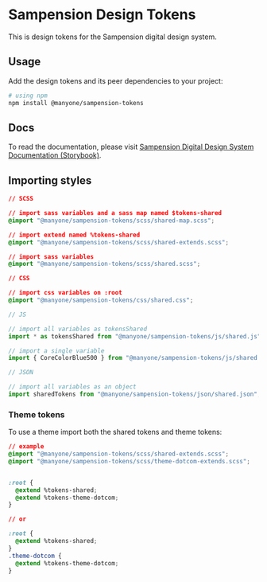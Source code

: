 # Sampension Design Tokens

This is design tokens for the Sampension digital design system.

## Usage

Add the design tokens and its peer dependencies to your project:

```bash
# using npm
npm install @manyone/sampension-tokens
```

## Docs

To read the documentation, please visit [Sampension Digital Design System Documentation (Storybook)](https://sampension-design-system-react-js.netlify.app/).

## Importing styles

```css
// SCSS

// import sass variables and a sass map named $tokens-shared
@import "@manyone/sampension-tokens/scss/shared-map.scss";

// import extend named %tokens-shared
@import "@manyone/sampension-tokens/scss/shared-extends.scss";

// import sass variables
@import "@manyone/sampension-tokens/scss/shared.scss";
```

```css
// CSS

// import css variables on :root
@import "@manyone/sampension-tokens/css/shared.css";
```

```js
// JS

// import all variables as tokensShared
import * as tokensShared from "@manyone/sampension-tokens/js/shared.js";

// import a single variable
import { CoreColorBlue500 } from "@manyone/sampension-tokens/js/shared.js";
```

```js
// JSON

// import all variables as an object
import sharedTokens from "@manyone/sampension-tokens/json/shared.json";
```

### Theme tokens

To use a theme import both the shared tokens and theme tokens:
  
```css
// example
@import "@manyone/sampension-tokens/scss/shared-extends.scss";
@import "@manyone/sampension-tokens/scss/theme-dotcom-extends.scss";


:root {
  @extend %tokens-shared;
  @extend %tokens-theme-dotcom;
}

// or

:root {
  @extend %tokens-shared;
}
.theme-dotcom {
  @extend %tokens-theme-dotcom;
}
```
